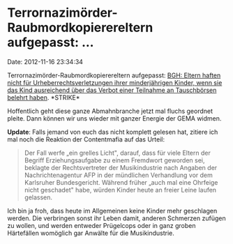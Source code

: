 Terrornazimörder-Raubmordkopierereltern aufgepasst: \...
========================================================

Date: 2012-11-16 23:34:34

Terrornazimörder-Raubmordkopierereltern aufgepasst: [BGH: Eltern haften
nicht für Urheberrechtsverletzungen ihrer minderjährigen Kinder, wenn
sie das Kind ausreichend über das Verbot einer Teilnahme an Tauschbörsen
belehrt
haben](http://www.faz.net/aktuell/wirtschaft/musiktausch-im-internet-eltern-haften-nicht-fuer-raubkopien-ihrer-kinder-11961702.html).
\*STRIKE\*

Hoffentlich geht diese ganze Abmahnbranche jetzt mal fluchs geordnet
pleite. Dann können wir uns wieder mit ganzer Energie der GEMA widmen.

**Update**: Falls jemand von euch das nicht komplett gelesen hat,
zitiere ich mal noch die Reaktion der Contentmafia auf das Urteil:

> Der Fall werfe „ein grelles Licht", darauf, dass für viele Eltern der
> Begriff Erziehungsaufgabe zu einem Fremdwort geworden sei, beklagte
> der Rechtsvertreter der Musikindustrie nach Angaben der
> Nachrichtenagentur AFP in der mündlichen Verhandlung vor dem
> Karlsruher Bundesgericht. Während früher „auch mal eine Ohrfeige nicht
> geschadet" habe, würden Kinder heute an freier Leine laufen gelassen.

Ich bin ja froh, dass heute im Allgemeinen keine Kinder mehr geschlagen
werden. Die verbringen sonst ihr Leben damit, anderen Schmerzen zufügen
zu wollen, und werden entweder Prügelcops oder in ganz groben
Härtefällen womöglich gar Anwälte für die Musikindustrie.
